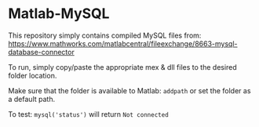 # Matlab-MySQL
This repository simply contains compiled MySQL files from:
https://www.mathworks.com/matlabcentral/fileexchange/8663-mysql-database-connector


To run, simply copy/paste the appropriate mex & dll files to the desired folder location.

Make sure that the folder is available to Matlab: `addpath` or set the folder as a default path.

To test:
`mysql('status')` will return `Not connected`
